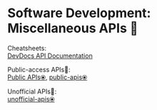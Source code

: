 # Software Development: Miscellaneous APIs 🔌

Cheatsheets:  
[DevDocs API Documentation](https://devdocs.io/)

Public-access APIs💩:  
[Public APIs⦿](https://public-apis.io/),
[public-apis⦿](https://github.com/public-apis/public-apis)

Unofficial APIs💩:  
[unofficial-apis⦿](https://github.com/Rolstenhouse/unofficial-apis)
